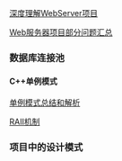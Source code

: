 [深度理解WebServer项目](https://www.cnblogs.com/MasterBean/p/16459077.html)

[Web服务器项目部分问题汇总](https://zhuanlan.zhihu.com/p/269247362)



### 数据库连接池

#### C++单例模式

[单例模式总结和解析](https://www.cnblogs.com/sunchaothu/p/10389842.html)

[RAII机制]()



### 项目中的设计模式

